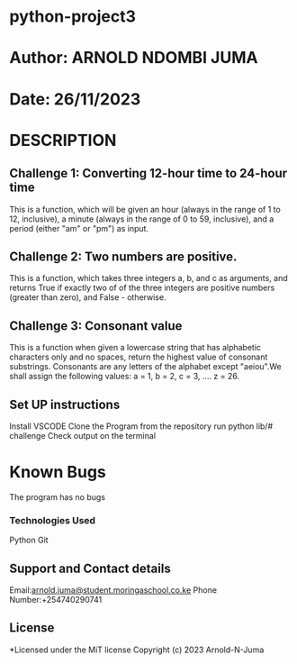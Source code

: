 # python-project3
# Author: ARNOLD NDOMBI JUMA
# Date: 26/11/2023
# DESCRIPTION
## Challenge 1: Converting 12-hour time to 24-hour time
This is a function, which will be given an hour (always in the range of 1 to 12, inclusive), a minute (always in the range of 0 to 59, inclusive), and a period (either "am" or "pm") as input.
## Challenge 2: Two numbers are positive.

This is a function, which takes three integers a, b, and c as arguments, and returns True if exactly two of of the three integers are positive numbers (greater than zero), and False - otherwise. 

## Challenge 3: Consonant value
 This is a function when given a lowercase string that has alphabetic characters only and no spaces, return the highest value of consonant substrings. Consonants are any letters of the alphabet except "aeiou".We shall assign the following values: a = 1, b = 2, c = 3, .... z = 26.


## Set UP instructions
Install VSCODE
Clone the Program from the repository
run python lib/# challenge
Check output on the terminal

# Known Bugs
The program has no bugs

### Technologies Used
Python
Git

## Support and Contact details
Email:arnold.juma@student.moringaschool.co.ke Phone Number:+254740290741

## License
 
 *Licensed under the MiT license Copyright (c) 2023 Arnold-N-Juma

